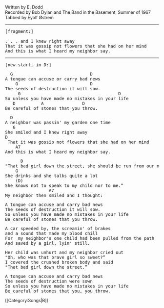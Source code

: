 Written by E. Dodd<br>
Recorded by Bob Dylan and The Band in the Basement, Summer of 1967<br>
Tabbed by Eyolf Østrem

----
<pre class="verse">
[fragment:]

. . . and I knew right away
That it was gossip not flowers that she had on her mind
And this is what I heard my neighbor say.
</pre>

----
<pre class="verse">
[new start, in D:]
</pre>

<pre class="refrain">
  G                              D
A tongue can accuse or carry bad news
    G                            D
The seeds of destruction it will sow.
     G                                      D
So unless you have made no mistakes in your life
   D          A               D
Be careful of stones that you throw.
</pre>

<pre class="verse">
  D
A neighbor was passin' my garden one time
   G
She smiled and I knew right away
D
 That it was gossip not flowers that she had on her mind
    A7
And this is what I heard my neighbor say.
</pre>
<pre class="verse">
      D
"That bad girl down the street, she should be run from our midst.
    G
She drinks and she talks quite a lot
    (D)
She knows not to speak to my child nor to me.”
                 A7
My neighbor then smiled and I thought:
</pre>

<pre class="refrain">
A tongue can accuse and carry bad news
The seeds of destruction it will sow.
So unless you have made no mistakes in your life
Be careful of stones that you throw.
</pre>

<pre class="verse">
A car speeded by, the screamin' of brakes
and a sound that made my blood chill
For  my neighbor's one child had been pulled from the path
And saved by a girl, lyin' still.
</pre>
<pre class="verse">
Her child was unhurt and my neighbor cried out
"Oh, who was that brave girl so sweet?”
I covered the crushed broken body and said
"That bad girl down the street.”
</pre>

<pre class="refrain">
A tongue can accuse and carry bad news
The seeds of destruction were sown
So unless you have made no mistakes in your life
Be careful of stones that you, you throw.
</pre>

[[Category:Songs|B]]